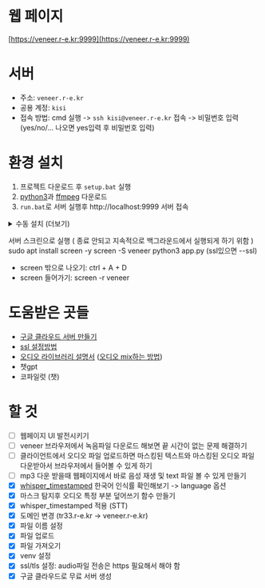 # 웹 페이지
[https://veneer.r-e.kr:9999](https://veneer.r-e.kr:9999)


# 서버
- 주소: `veneer.r-e.kr`
- 공용 계정: `kisi`
- 접속 방법: cmd 실행 -> `ssh kisi@veneer.r-e.kr` 접속 -> 비밀번호 입력 (yes/no/... 나오면 yes입력 후 비밀번호 입력)

 
# 환경 설치
1. 프로젝트 다운로드 후 `setup.bat` 실행
2. [python3](https://www.python.org/downloads/)과 [ffmpeg](https://ffmpeg.org/) 다운로드
3. `run.bat`로 서버 실행후 http://localhost:9999 서버 접속


<details>
  <summary>수동 설치 (더보기)</summary>

  1. 프로젝트 클론
  ```
  git clone https://github.com/veneer-KISIA/Webpage.git
  cd Webpage
  ```
  2. 가상환경 설정
  ```
  python -m venv venv
  ```
  3. 가상환경 활성화
  ```
  linux: source ./venv/bin/activate
  windows: venv\Scripts\activate
  ```
  4. 라이브러리 다운로드
  ```
  pip install -r requirements.txt
  ```
  5. 필요한 패키지 다운로드  
  [python3](https://www.python.org/downloads/)과 [ffmpeg](https://ffmpeg.org/) 필요
  ```
  [ubuntu]
  sudo apt install python3 python3-venv ffmpeg
  ```
  6. `run.bat`으로 서버 실행 (ssl사용하려면 가상환경 활성화 후 `python app.py --ssl`)

</details>

서버 스크린으로 실행 ( 종료 안되고 지속적으로 백그라운드에서 실행되게 하기 위함 )
sudo apt install screen -y
screen -S veneer python3 app.py (ssl있으면 --ssl)

- screen 밖으로 나오기: ctrl + A + D
- screen 들어가기: screen -r veneer


# 도움받은 곳들
- [구글 클라우드 서버 만들기](https://annealing.tistory.com/211)
- [ssl 설정방법](https://minsigi.tistory.com/9)
- [오디오 라이브러리 설명서](https://github.com/jiaaro/pydub/blob/master/API.markdown) ([오디오 mix하는 방법](https://stackoverflow.com/questions/43406129/python-overlay-more-than-3-wav-files-end-to-end))
- 챗gpt
- 코파일럿 (챗)

# 할 것
- [ ] 웹페이지 UI 발전시키기
- [ ] veneer 브라우저에서 녹음파일 다운로드 해보면 끝 시간이 없는 문제 해결하기
- [ ] 클라이언트에서 오디오 파일 업로드하면 마스킹된 텍스트와 마스킹된 오디오 파일 다운받아서 브라우저에서 들어볼 수 있게 하기
- [ ] mp3 다운 받을때 웹페이지에서 바로 음성 재생 및 text 파일 볼 수 있게 만들기
- [x] [whisper_timestamped](https://github.com/linto-ai/whisper-timestamped) 한국어 인식률 확인해보기 -> language 옵션
- [x] 마스크 탐지후 오디오 특정 부분 덮어쓰기 함수 만들기
- [x] whisper_timestamped 적용 (STT)
- [x] 도메인 변경 (tr33.r-e.kr -> veneer.r-e.kr)
- [x] 파일 이름 설정
- [x] 파일 업로드 
- [x] 파일 가져오기
- [x] venv 설정
- [x] ssl/tls 설정: audio파일 전송은 https 필요해서 해야 함
- [x] 구글 클라우드로 무료 서버 생성
